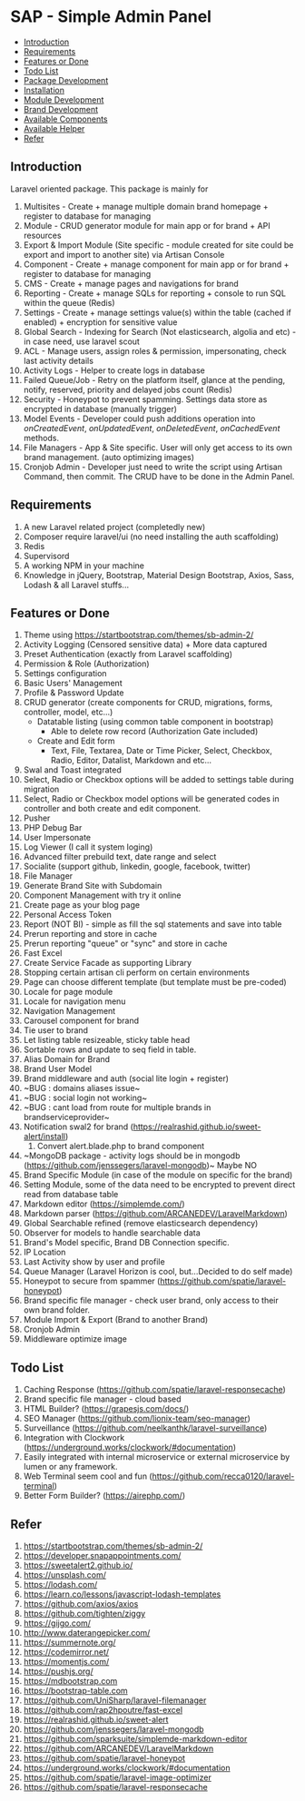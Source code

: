 # SAP - Simple Admin Panel

- [Introduction](#Introduction)
- [Requirements](#Requirements)
- [Features or Done](#Features-or-Done)
- [Todo List](#Todo-List)
- [Package Development](Package-Development.md)
- [Installation](Installation.md)
- [Module Development](Module-Development.md)
- [Brand Development](Brand-Development.md)
- [Available Components](Available-Components.md)
- [Available Helper](Available-Helper.md)
- [Refer](#Refer)

## Introduction

Laravel oriented package. This package is mainly for

1. Multisites - Create + manage multiple domain brand homepage + register to database for managing
1. Module - CRUD generator module for main app or for brand + API resources
1. Export & Import Module (Site specific - module created for site could be export and import to another site) via Artisan Console
1. Component - Create + manage component for main app or for brand + register to database for managing
1. CMS - Create + manage pages and navigations for brand
1. Reporting - Create + manage SQLs for reporting + console to run SQL within the queue (Redis)
1. Settings - Create + manage settings value(s) within the table (cached if enabled) + encryption for sensitive value
1. Global Search - Indexing for Search (Not elasticsearch, algolia and etc) - in case need, use laravel scout
1. ACL - Manage users, assign roles & permission, impersonating, check last activity details
1. Activity Logs - Helper to create logs in database
1. Failed Queue/Job - Retry on the platform itself, glance at the pending, notify, reserved, priority and delayed jobs count (Redis)
1. Security - Honeypot to prevent spamming. Settings data store as encrypted in database (manually trigger)
1. Model Events - Developer could push additions operation into *onCreatedEvent*, *onUpdatedEvent*, *onDeletedEvent*, *onCachedEvent* methods.
1. File Managers - App & Site specific. User will only get access to its own brand management. (auto optimizing images)
1. Cronjob Admin - Developer just need to write the script using Artisan Command, then commit. The CRUD have to be done in the Admin Panel.

## Requirements

1. A new Laravel related project (completedly new)
1. Composer require laravel/ui (no need installing the auth scaffolding)
1. Redis
1. Supervisord
1. A working NPM in your machine
1. Knowledge in jQuery, Bootstrap, Material Design Bootstrap, Axios, Sass, Lodash & all Laravel stuffs...

## Features or Done

1. Theme using https://startbootstrap.com/themes/sb-admin-2/
1. Activity Logging (Censored sensitive data) + More data captured
1. Preset Authentication (exactly from Laravel scaffolding)
1. Permission & Role (Authorization)
1. Settings configuration
1. Basic Users' Management
1. Profile & Password Update
1. CRUD generator (create components for CRUD, migrations, forms, controller, model, etc...)
    - Datatable listing (using common table component in bootstrap)
        - Able to delete row record (Authorization Gate included)
    - Create and Edit form
        - Text, File, Textarea, Date or Time Picker, Select, Checkbox, Radio, Editor, Datalist, Markdown and etc...
1. Swal and Toast integrated
1. Select, Radio or Checkbox options will be added to settings table during migration
1. Select, Radio or Checkbox model options will be generated codes in controller and both create and edit component.
1. Pusher
1. PHP Debug Bar
1. User Impersonate
1. Log Viewer (I call it system loging)
1. Advanced filter prebuild text, date range and select
1. Socialite (support github, linkedin, google, facebook, twitter)
1. File Manager
1. Generate Brand Site with Subdomain
1. Component Management with try it online
1. Create page as your blog page
1. Personal Access Token
1. Report (NOT BI) - simple as fill the sql statements and save into table
1. Prerun reporting and store in cache
1. Prerun reporting "queue" or "sync" and store in cache
1. Fast Excel
1. Create Service Facade as supporting Library
1. Stopping certain artisan cli perform on certain environments
1. Page can choose different template (but template must be pre-coded)
1. Locale for page module
1. Locale for navigation menu
1. Navigation Management
1. Carousel component for brand
1. Tie user to brand
1. Let listing table resizeable, sticky table head
1. Sortable rows and update to seq field in table.
1. Alias Domain for Brand
1. Brand User Model
1. Brand middleware and auth (social lite login + register)
1. ~BUG : domains aliases issue~
1. ~BUG : social login not working~
1. ~BUG : cant load from route for multiple brands in brandserviceprovider~
1. Notification swal2 for brand (https://realrashid.github.io/sweet-alert/install)
    1. Convert alert.blade.php to brand component
1. ~MongoDB package - activity logs should be in mongodb (https://github.com/jenssegers/laravel-mongodb)~ Maybe NO
1. Brand Specific Module (in case of the module on specific for the brand)
1. Setting Module, some of the data need to be encrypted to prevent direct read from database table
1. Markdown editor (https://simplemde.com/)
1. Markdown parser (https://github.com/ARCANEDEV/LaravelMarkdown)
1. Global Searchable refined (remove elasticsearch dependency)
1. Observer for models to handle searchable data
1. Brand's Model specific, Brand DB Connection specific.
1. IP Location
1. Last Activity show by user and profile
1. Queue Manager (Laravel Horizon is cool, but...Decided to do self made)
1. Honeypot to secure from spammer (https://github.com/spatie/laravel-honeypot)
1. Brand specific file manager - check user brand, only access to their own brand folder.
1. Module Import & Export (Brand to another Brand)
1. Cronjob Admin
1. Middleware optimize image

## Todo List

1. Caching Response (https://github.com/spatie/laravel-responsecache)
1. Brand specific file manager - cloud based
1. HTML Builder? (https://grapesjs.com/docs/)
1. SEO Manager (https://github.com/lionix-team/seo-manager)
1. Surveillance (https://github.com/neelkanthk/laravel-surveillance)
1. Integration with Clockwork (https://underground.works/clockwork/#documentation)
1. Easily integrated with internal microservice or external microservice by lumen or any framework.
1. Web Terminal seem cool and fun (https://github.com/recca0120/laravel-terminal)
1. Better Form Builder? (https://airephp.com/)

## Refer

1. https://startbootstrap.com/themes/sb-admin-2/
1. https://developer.snapappointments.com/
1. https://sweetalert2.github.io/
1. https://unsplash.com/
1. https://lodash.com/
1. https://learn.co/lessons/javascript-lodash-templates
1. https://github.com/axios/axios
1. https://github.com/tighten/ziggy
1. https://gijgo.com/
1. http://www.daterangepicker.com/
1. https://summernote.org/
1. https://codemirror.net/
1. https://momentjs.com/
1. https://pushjs.org/
1. https://mdbootstrap.com
1. https://bootstrap-table.com
1. https://github.com/UniSharp/laravel-filemanager
1. https://github.com/rap2hpoutre/fast-excel
1. https://realrashid.github.io/sweet-alert
1. https://github.com/jenssegers/laravel-mongodb
1. https://github.com/sparksuite/simplemde-markdown-editor
1. https://github.com/ARCANEDEV/LaravelMarkdown
1. https://github.com/spatie/laravel-honeypot
1. https://underground.works/clockwork/#documentation
1. https://github.com/spatie/laravel-image-optimizer
1. https://github.com/spatie/laravel-responsecache
